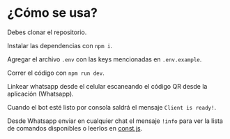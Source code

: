 # ¿Cómo se usa?


Debes clonar el repositorio. 

Instalar las dependencias con `npm i`.

Agregar el archivo `.env` con las keys mencionadas en `.env.example`. 

Correr el código con `npm run dev`.

Linkear whatsapp desde el celular escaneando el código QR desde la aplicación (Whatsapp).

Cuando el bot esté listo por consola saldrá el mensaje `Client is ready!`.

Desde Whatsapp enviar en cualquier chat el mensaje `!info` para ver la lista de comandos disponibles o leerlos en [const.js](/const.js). 
